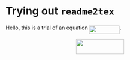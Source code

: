 # Trying out `readme2tex`

Hello, this is a trial of an equation <img src="https://rawgit.com/vmayoral/basic_reinforcement_learning/master//tutorial11/tex/0c2f6d0706c33529be716451d97de164.svg?invert_in_darkmode" align=middle width=81.074895pt height=22.831379999999992pt/>.

<p align="center"><img src="https://rawgit.com/vmayoral/basic_reinforcement_learning/master//tutorial11/tex/32737e0a8d5a4cf32ba3ab1b74902ab7.svg?invert_in_darkmode" align=middle width=127.984725pt height=39.45249pt/></p>

